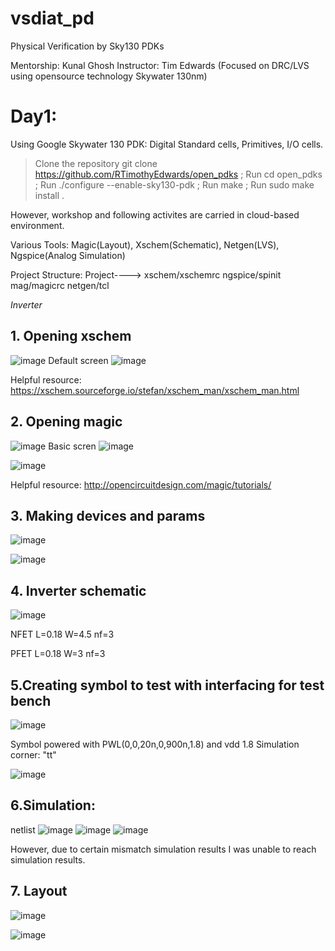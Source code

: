 # vsdiat_pd
Physical Verification by Sky130 PDKs

Mentorship: Kunal Ghosh
Instructor: Tim Edwards
(Focused on DRC/LVS using opensource technology Skywater 130nm)


# Day1: 

Using Google Skywater 130 PDK: Digital Standard cells, Primitives, I/O cells.

> Clone the repository git clone https://github.com/RTimothyEdwards/open_pdks ; 
Run cd open_pdks ; 
Run ./configure --enable-sky130-pdk ; 
Run make ; 
Run sudo make install .

However, workshop and following activites are carried in cloud-based environment.

Various Tools: Magic(Layout), Xschem(Schematic), Netgen(LVS), Ngspice(Analog Simulation)

Project Structure:
Project----> xschem/xschemrc
             ngspice/spinit
             mag/magicrc
             netgen/tcl


*Inverter*

## 1. Opening xschem


![image](https://user-images.githubusercontent.com/36757243/195299034-6559a827-a001-465b-99f5-297073f0a62f.png)
Default screen
![image](https://user-images.githubusercontent.com/36757243/195299810-3e6cd0c9-b8e2-4737-a7ef-fccf5b6915c2.png)

Helpful resource: https://xschem.sourceforge.io/stefan/xschem_man/xschem_man.html


## 2. Opening magic
![image](https://user-images.githubusercontent.com/36757243/195300902-db866275-5871-4239-a4fe-4ac80def45cb.png)
Basic scren
![image](https://user-images.githubusercontent.com/36757243/195301035-ec60c19a-8351-447b-be1b-b6220f14c6c2.png)

![image](https://user-images.githubusercontent.com/36757243/195301152-e8efdec6-8f89-4110-859c-b430c8156c23.png)

Helpful resource: http://opencircuitdesign.com/magic/tutorials/


## 3. Making devices and params 
![image](https://user-images.githubusercontent.com/36757243/195306318-7d84dd5e-fcce-4ed8-a30e-1b45c0a5d972.png)

![image](https://user-images.githubusercontent.com/36757243/195306661-51edb10d-226b-4a9d-81ca-c6cb079ef4e7.png)



## 4. Inverter schematic
![image](https://user-images.githubusercontent.com/36757243/195315676-dba759ca-232d-4f17-ad8f-2bc6cadbe13f.png)

NFET
L=0.18
W=4.5
nf=3

PFET
L=0.18
W=3
nf=3

## 5.Creating symbol to test with interfacing for test bench

![image](https://user-images.githubusercontent.com/36757243/195323911-6d523996-ca63-4e77-9d1f-7c284edcd5f6.png)

Symbol powered with PWL(0,0,20n,0,900n,1.8) and vdd 1.8
Simulation corner: "tt"


![image](https://user-images.githubusercontent.com/36757243/195360404-c086a4b2-e19a-4cbf-a6ab-7611d1a72cb4.png)

## 6.Simulation:
netlist
![image](https://user-images.githubusercontent.com/36757243/195360510-58951571-d392-42b0-b05a-1da2f582af2b.png)
![image](https://user-images.githubusercontent.com/36757243/195361916-dd9780f1-b879-419b-8329-7222476291c1.png)
![image](https://user-images.githubusercontent.com/36757243/195361986-1cfcd7e2-48cc-434c-b105-9e067a233658.png)

However, due to certain mismatch simulation results I was unable to reach simulation results.


## 7. Layout

![image](https://user-images.githubusercontent.com/36757243/195389371-83a615e4-dee0-41b1-b9c3-9f1db59ddb3f.png)


![image](https://user-images.githubusercontent.com/36757243/195565431-b8dfc974-4de5-4c0d-9787-02567e059216.png)


